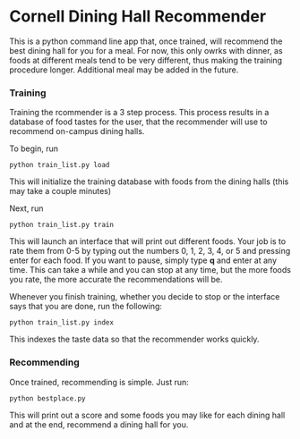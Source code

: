 # Cornell Dining Hall Recommender

This is a python command line app that, once trained, will recommend the best dining hall for you for a meal. For now, this only owrks with dinner, as foods at different meals tend to be very different, thus making the training procedure longer. Additional meal may be added in the future.

### Training

Training the rcommender is a 3 step process. This process results in a database of food tastes for the user, that the recommender will use to recommend on-campus dining halls.

To begin, run 

```
python train_list.py load
```

This will initialize the training database with foods from the dining halls (this may take a couple minutes)

Next, run 

```
python train_list.py train
```

This will launch an interface that will print out different foods. Your job is to rate them from 0-5 by typing out the numbers 0, 1, 2, 3, 4, or 5 and pressing enter for each food. If you want to pause, simply type **q** and enter at any time. This can take a while and you can stop at any time, but the more foods you rate, the more accurate the recommendations will be.

Whenever you finish training, whether you decide to stop or the interface says that you are done, run the following:

```
python train_list.py index
```

This indexes the taste data so that the recommender works quickly. 

### Recommending

Once trained, recommending is simple. Just run:
```
python bestplace.py
```

This will print out a score and some foods you may like for each dining hall and at the end, recommend a dining hall for you.